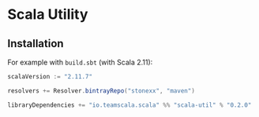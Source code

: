 # Scala Utility

Installation
------------

For example with `build.sbt` (with Scala 2.11):

```scala
scalaVersion := "2.11.7"

resolvers += Resolver.bintrayRepo("stonexx", "maven")

libraryDependencies += "io.teamscala.scala" %% "scala-util" % "0.2.0"
```